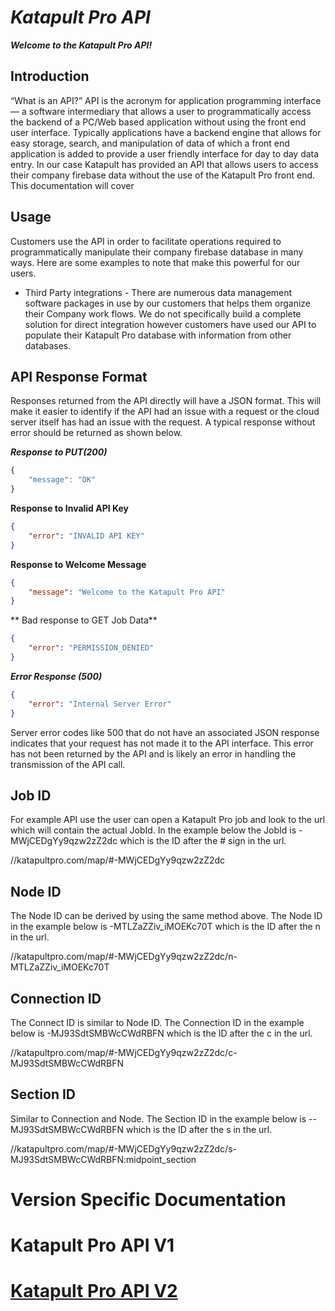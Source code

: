 # ***Katapult Pro API***
***Welcome to the Katapult Pro API!***

## Introduction
“What is an API?” API is the acronym for application programming interface — a software intermediary that allows a user to programmatically access the backend of a PC/Web based application without using the front end user interface. Typically applications have a backend engine that allows for easy storage, search, and manipulation of data of which a front end application is added to provide a user friendly interface for day to day data entry. In our case Katapult has provided an API that allows users to access their company firebase data without the use of the Katapult Pro front end. This documentation will cover 

## Usage
Customers use the API in order to facilitate operations required to programmatically manipulate their company firebase database in many ways. Here are some examples to note that make this powerful for our users. 
* Third Party integrations - There are numerous data management software packages in use by our customers that helps them organize their Company work flows. We do not specifically build a complete solution for direct integration however customers have used our API to populate their Katapult Pro database with information from other databases.

## API Response Format
Responses returned from the API directly will have a JSON format. This will make it easier to identify if the API had an issue with a request or the cloud server itself has had an issue with the request. A typical response without error should be returned as shown below.

***Response to PUT(200)***
```javascript
{
    "message": "OK"
}
```
**Response to Invalid API Key**
```json
{
    "error": "INVALID API KEY"
}
```
**Response to Welcome Message**
```json
{
    "message": "Welcome to the Katapult Pro API"
}
```
** Bad response to GET Job Data**
```json
{
    "error": "PERMISSION_DENIED"
}
```
***Error Response (500)***
```json
{
    "error": "Internal Server Error"
}
```
Server error codes like 500 that do not have an associated JSON response indicates that your request has not made it to the API interface. This error has not been returned by the API and is likely an error in handling the transmission of the API call.

## Job ID
For example API use the user can open a Katapult Pro job and look to the url which will contain the actual JobId. In the example below the JobId is -MWjCEDgYy9qzw2zZ2dc which is the ID after the # sign in the url.

//katapultpro.com/map/#-MWjCEDgYy9qzw2zZ2dc

## Node ID
The Node ID can be derived by using the same method above. The Node ID in the example below is -MTLZaZZiv_iMOEKc70T which is the ID after the n in the url.

//katapultpro.com/map/#-MWjCEDgYy9qzw2zZ2dc/n-MTLZaZZiv_iMOEKc70T

## Connection ID
The Connect ID is similar to Node ID. The Connection ID in the example below is -MJ93SdtSMBWcCWdRBFN which is the ID after the c in the url.

//katapultpro.com/map/#-MWjCEDgYy9qzw2zZ2dc/c-MJ93SdtSMBWcCWdRBFN

## Section ID
Similar to Connection and Node. The Section ID in the example below is --MJ93SdtSMBWcCWdRBFN which is the ID after the s in the url.

//katapultpro.com/map/#-MWjCEDgYy9qzw2zZ2dc/s-MJ93SdtSMBWcCWdRBFN:midpoint_section

# Version Specific Documentation
# Katapult Pro API V1
# [Katapult Pro API V2](v2/DocumentationV2.MD)
